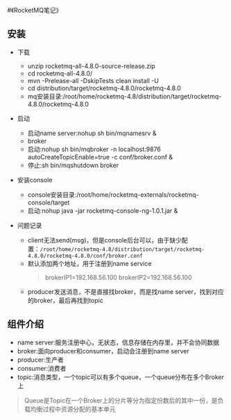 #《RocketMQ笔记》

## 安装
  * 下载
  
    * unzip rocketmq-all-4.8.0-source-release.zip
    * cd rocketmq-all-4.8.0/
    * mvn -Prelease-all -DskipTests clean install -U
    * cd distribution/target/rocketmq-4.8.0/rocketmq-4.8.0
    * mq安装目录:/root/home/rocketmq-4.8/distribution/target/rocketmq-4.8.0/rocketmq-4.8.0

  * 启动
    * 启动name server:nohup sh bin/mqnamesrv &
    * broker
    * 启动:nohup sh bin/mqbroker -n localhost:9876 autoCreateTopicEnable=true -c conf/broker.conf &
    * 停止:sh bin/mqshutdown broker

  * 安装console
    * console安装目录:/root/home/rocketmq-externals/rocketmq-console/target
    * 启动:nohup java -jar rocketmq-console-ng-1.0.1.jar &

  * 问题记录
    * client无法send(msg)，但是console后台可以，由于缺少配置：`/root/home/rocketmq-4.8/distribution/target/rocketmq-4.8.0/rocketmq-4.8.0/conf/broker.conf`
    * 默认添加两个地址，用于注册到name service
        > brokerIP1=192.168.56.100
        > brokerIP2=192.168.56.100
    * producer发送消息，不是直接找broker，而是找name server，找到对应的broker，最后再找到topic
## 组件介绍

  * name server:服务注册中心，无状态，信息存储在内存里，并不会协同数据
  * broker:面向producer和consumer，启动会注册到name server
  * producer:生产者
  * consumer:消费者
  * topic:消息类型，一个topic可以有多个queue，一个queue分布在多个Broker上

  > Queue是Topic在一个Broker上的分片等分为指定份数后的其中一份，是负载均衡过程中资源分配的基本单元

